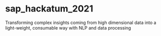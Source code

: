 # sap_hackatum_2021
Transforming complex insights coming from high dimensional data into a light-weight, consumable way with NLP and data processing
